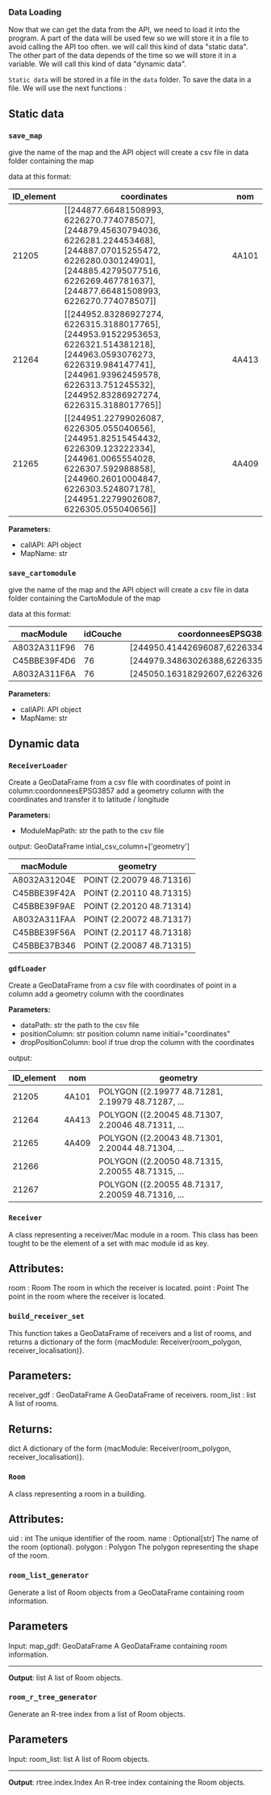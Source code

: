 ### Data Loading

Now that we can get the data from the API, we need to load it into the program. A part of the data will be used few so we will store it in a file to avoid calling the API too often. we will call this kind of data "static data". The other part of the data depends of the time so we will store it in a variable. We will call this kind of data "dynamic data".

`Static data` will be stored in a file in the `data` folder. To save the data in a file. We will use the next functions :



## Static data

### `save_map`

give the name of the map and the API object
will create a csv file in data folder containing the map

data at this format:

| ID_element | coordinates | nom   |
|-----------|--------------------|-------|
| 21205     | [[244877.66481508993, 6226270.774078507], [244879.45630794036, 6226281.224453468], [244887.07015255472, 6226280.030124901], [244885.42795077516, 6226269.467781637], [244877.66481508993, 6226270.774078507]] | 4A101 |
| 21264     | [[244952.83286927274, 6226315.3188017765], [244953.91522953653, 6226321.514381218], [244963.0593076273, 6226319.984147741], [244961.93962459578, 6226313.751245532], [244952.83286927274, 6226315.3188017765]] | 4A413 |
| 21265     | [[244951.22799026087, 6226305.055040656], [244951.82515454432, 6226309.123222334], [244961.0065554028, 6226307.592988858], [244960.26010004847, 6226303.524807178], [244951.22799026087, 6226305.055040656]] | 4A409 |

**Parameters:**

- callAPI: API object
- MapName: str
  

### `save_cartomodule`

give the name of the map and the API object
will create a csv file in data folder containing the CartoModule of the map

data at this format:

| macModule                        | idCouche    | coordonneesEPSG3857 |
| -------------------------------- | ------------ | ---  |
| A8032A311F96 | 76 | [244950.41442696087,6226334.0893908525]  |
|C45BBE39F4D6 | 76 | [244979.34863026388,6226335.888478451]  |
| A8032A311F6A | 76 | [245050.16318292607,6226326.739568699]  |


**Parameters:**

- callAPI: API object
- MapName: str

## Dynamic data

### `ReceiverLoader`

Create a GeoDataFrame from a csv file with coordinates of point in column:coordonneesEPSG3857
add a geometry column with the coordinates and transfer it to latitude / longitude

**Parameters:**

- ModuleMapPath: str
the path to the csv file

output: GeoDataFrame intial_csv_column+['geometry']

|   macModule   |      geometry       |
|--------------|---------------------|
| A8032A31204E | POINT (2.20079 48.71316) |
| C45BBE39F42A | POINT (2.20110 48.71315) |
| C45BBE39F9AE | POINT (2.20120 48.71314) |
| A8032A311FAA | POINT (2.20072 48.71317) |
| C45BBE39F56A | POINT (2.20117 48.71318) |
| C45BBE37B346 | POINT (2.20087 48.71315) |

### `gdfLoader`

Create a GeoDataFrame from a csv file with coordinates of point in a column
add a geometry column with the coordinates

**Parameters:**

- dataPath: str the path to the csv file
- positionColumn: str position column name initial="coordinates"
- dropPositionColumn: bool if true drop the column with the coordinates

output:

| ID_element |  nom  |                geometry                |
|------------|-------|---------------------------------------|
|    21205   | 4A101 | POLYGON ((2.19977 48.71281, 2.19979 48.71287, ... |
|    21264   | 4A413 | POLYGON ((2.20045 48.71307, 2.20046 48.71311, ... |
|    21265   | 4A409 | POLYGON ((2.20043 48.71301, 2.20044 48.71304, ... |
|    21266   |       | POLYGON ((2.20050 48.71315, 2.20055 48.71315, ... |
|    21267   |       | POLYGON ((2.20055 48.71317, 2.20059 48.71316, ... |

### `Receiver`
A class representing a receiver/Mac module in a room. This class has been tought to be the element of a set with mac module id as key.

**Attributes**:
-----------
room : Room
    The room in which the receiver is located.
point : Point
    The point in the room where the receiver is located.
### `build_receiver_set`

This function takes a GeoDataFrame of receivers and a list of rooms, and returns a dictionary of the form {macModule: Receiver(room_polygon, receiver_localisation)}.

**Parameters**:
-----------
receiver_gdf : GeoDataFrame
    A GeoDataFrame of receivers.
room_list : list
    A list of rooms.

**Returns**:
--------
dict
    A dictionary of the form {macModule: Receiver(room_polygon, receiver_localisation)}.


### `Room`

A class representing a room in a building.

**Attributes**:
-----------
uid : int
    The unique identifier of the room.
name : Optional[str]
    The name of the room (optional).
polygon : Polygon
    The polygon representing the shape of the room.

### `room_list_generator`

Generate a list of Room objects from a GeoDataFrame containing room information.

**Parameters**
----------
Input:
map_gdf: GeoDataFrame
    A GeoDataFrame containing room information.

-------
**Output**:
list
    A list of Room objects.

### `room_r_tree_generator`
Generate an R-tree index from a list of Room objects.

**Parameters**
----------
Input:
room_list: list
    A list of Room objects.

-------
**Output**:
rtree.index.Index
    An R-tree index containing the Room objects.
